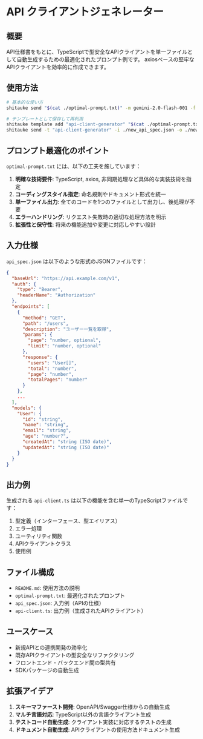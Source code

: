 # API クライアントジェネレーター

## 概要

API仕様書をもとに、TypeScriptで型安全なAPIクライアントを単一ファイルとして自動生成するための最適化されたプロンプト例です。
axiosベースの堅牢なAPIクライアントを効率的に作成できます。

## 使用方法

```bash
# 基本的な使い方
shitauke send "$(cat ./optimal-prompt.txt)" -m gemini-2.0-flash-001 -f ts -i ./api_spec.json -o ./api-client.ts

# テンプレートとして保存して再利用
shitauke template add "api-client-generator" "$(cat ./optimal-prompt.txt)"
shitauke send -t "api-client-generator" -i ./new_api_spec.json -o ./new-api-client.ts
```

## プロンプト最適化のポイント

`optimal-prompt.txt` には、以下の工夫を施しています：

1. **明確な技術要件**: TypeScript, axios, 非同期処理など具体的な実装技術を指定
2. **コーディングスタイル指定**: 命名規則やドキュメント形式を統一
3. **単一ファイル出力**: 全てのコードを1つのファイルとして出力し、後処理が不要
4. **エラーハンドリング**: リクエスト失敗時の適切な処理方法を明示
5. **拡張性と保守性**: 将来の機能追加や変更に対応しやすい設計

## 入力仕様

`api_spec.json` は以下のような形式のJSONファイルです：

```json
{
  "baseUrl": "https://api.example.com/v1",
  "auth": {
    "type": "Bearer",
    "headerName": "Authorization"
  },
  "endpoints": [
    {
      "method": "GET",
      "path": "/users",
      "description": "ユーザー一覧を取得",
      "params": {
        "page": "number, optional",
        "limit": "number, optional"
      },
      "response": {
        "users": "User[]",
        "total": "number",
        "page": "number",
        "totalPages": "number"
      }
    },
    ...
  ],
  "models": {
    "User": {
      "id": "string",
      "name": "string",
      "email": "string",
      "age": "number?",
      "createdAt": "string (ISO date)",
      "updatedAt": "string (ISO date)"
    }
  }
}
```

## 出力例

生成される `api-client.ts` は以下の機能を含む単一のTypeScriptファイルです：

1. 型定義（インターフェース、型エイリアス）
2. エラー処理
3. ユーティリティ関数
4. APIクライアントクラス
5. 使用例

## ファイル構成

- `README.md`: 使用方法の説明
- `optimal-prompt.txt`: 最適化されたプロンプト
- `api_spec.json`: 入力例（APIの仕様）
- `api-client.ts`: 出力例（生成されたAPIクライアント）

## ユースケース

- 新規APIとの連携開発の効率化
- 既存APIクライアントの型安全なリファクタリング
- フロントエンド・バックエンド間の型共有
- SDKパッケージの自動生成

## 拡張アイデア

1. **スキーマファースト開発**: OpenAPI/Swagger仕様からの自動生成
2. **マルチ言語対応**: TypeScript以外の言語クライアント生成
3. **テストコード自動生成**: クライアント実装に対応するテストの生成
4. **ドキュメント自動生成**: APIクライアントの使用方法ドキュメント生成
